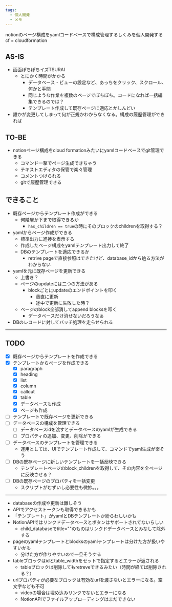 ```yaml
---
tags:
  - 個人開発
  - メモ
---
```

notionのページ構成をyamlコードベースで構成管理するしくみを個人開発する
cf = cloudformation

## AS-IS
- 画面ぽちぽちイズTSURAI
	- とにかく時間がかかる
		- データベース・ビューの設定など、あっちをクリック、スクロール、何かと手間
		- 同じような作業を複数のページでぽちぽち。コードになれば一括編集できるのでは？
		- テンプレート作成して既存ページに適応とかしんどい
- 誰かが変更してしまって何が正規かわからなくなる。構成の履歴管理ができれば

## TO-BE
- notionページ構成をcloud formationみたいにyamlコードベースでgit管理できる
	- コマンド一撃でページ生成できちゃう
	- テキストエディタの保管で楽々管理
	- コメントつけられる
	- gitで履歴管理できる

## できること
- 既存ページからテンプレート作成ができる
	- 何階層か下まで取得できるか
		- `has_children == true`の時にそのブロックのchildrenを取得する？
- yamlからページ作成ができる
	- 標準出力に進捗を表示する
	- 作成したページ構成をyamlテンプレート出力して終了
	- DBのテンプレートを適応できるか
		- retrive pageで直接参照はできたけど、database_idから辿る方法がわからない
- yamlを元に既存ページを更新できる
	- 上書き？
	- ページのupdateには二つの方法がある
		- blockごとにupdateのエンドポイントを叩く
			- 愚直に更新
			- 途中で更新に失敗した時？
	- ページのblock全部消してappend blocksを叩く
		- データベースだけ消せないだろうなぁ
- DBのレコードに対してバッチ処理を走らせられる
---
## TODO
- [x] 既存ページからテンプレートを作成できる
- [x] テンプレートからページを作成できる
	- [x] paragraph
	- [x] heading
	- [x] list
	- [x] column
	- [x] callout
	- [x] table
	- [x] データベースも作成
	- [x] ページも作成
- [ ] テンプレートで既存ページを更新できる
- [ ] データベースの構成を管理できる
	- [ ] データベースidを渡すとデータベースのyamlが生成できる
	- [ ] プロパティの追加、変更、削除ができる
- [ ] データベースのテンプレートを管理できる
	- 運用としては、UIでテンプレート作成して、コマンドでyaml生成が楽そう
- [ ] DBの既存ページに新しいテンプレートを一括反映できる
	- テンプレートページのblock_childrenを取得して、その内容を全ページに反映させる？
- [ ] DBの既存ページのプロパティを一括変更
	- スクリプトがむずいし必要性も微妙。。。

---
- databaseの作成や更新は難しそう
- APIでアクセストークンも取得できるかも
- 「テンプレート」がyamlとDBテンプレートか紛らわしいかも
- NotionAPIではリンクドデータベースとボタンはサポートされてないらしい
	- child_databaseでtitle=""のものはリンクドデータベースとみなして除外する
- pageのyamlテンプレートとblocksのyamlテンプレートは分けた方が扱いやすいかも
	- 分けた方が作りやすいので一旦そうする
- tableブロックはidとtable_widthをセットで指定するとエラーが返される
	- tableブロックは削除してもretreveできるみたい（時間が経てば削除される？）
- urlプロパティが必要なブロックは有効なurlを渡さないとエラーになる。空文字なども不可
	- videoの場合は埋め込みリンクでないとエラーになる
	- NotionAPIでファイルアップローディングはまだできない
